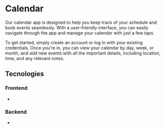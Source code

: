 # Calendar

Our calendar app is designed to help you keep track of your schedule and book events seamlessly. With a user-friendly interface, you can easily navigate through the app and manage your calendar with just a few taps.

To get started, simply create an account or log in with your existing credentials. Once you're in, you can view your calendar by day, week, or month, and add new events with all the important details, including location, time, and any relevant notes.

## Tecnologies

### Frontend
- 


### Backend
- 
